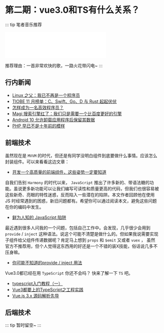 # 第二期：vue3.0和TS有什么关系？

::: tip 笔者音乐推荐
<iframe frameborder="no" border="0" marginwidth="0" marginheight="0" width=330 height=86 src="//music.163.com/outchain/player?type=2&id=419594806&auto=0&height=66"></iframe>

推荐理由：一首非常欢快的歌，一路火花带闪电~
:::

## 行内新闻

- [Linux 之父：我已不再是一个程序员](https://www.infoq.cn/article/oEyv8fwuSBLEFGUvUsMU)
- [TIOBE 11 月榜单：C、Swift、Go、D 与 Rust 起起伏伏](https://www.oschina.net/news/111120/tiobe-index-201911)
- [怎样成为一名高效程序员？](https://www.infoq.cn/article/D99wXWRxGO2JbvuGTYBW)
- [Magi 搜索引擎红了：我们只是需要一个比百度更好的引擎](https://www.infoq.cn/article/jTeL7ZkuyuBQGbB0GtSP)
- [Android 10 允许卸载应用程序后保留其数据](https://www.oschina.net/news/111207/android-10-uninstall-app-retain-data)
- [PHP 早已不是十年前的模样](https://www.oschina.net/news/106700/php-in-2019)

## 前端技术

虽然现在是 `MVVM` 的时代，但还是有同学没明白组件到底要做什么事情。应该怎么封装组件。可以来看看这边文章：

- [开发一个高质量的前端组件，这些姿势一定要知道](https://www.infoq.cn/article/mhRO8dUcKipS6AG5A9aY)

自我们告别 `Harmony` 的时代以来， `JavaScript` 推出了许多新的、带语法糖的功能。虽说更多新功能可以让我们编写可读性和质量更高的代码，但我们也很容易被这些新奇、亮眼的特性迷惑，反而陷入一些潜在的陷阱。本文作者回顾他在使用 JS 时经常遇到的困惑，新旧问题都有。希望你可以通过阅读本文，避免这些问题在你的编码中发生。

- [鲜为人知的 JavaScript 陷阱](https://www.infoq.cn/article/0OhUThASugwRhJKOZkTr)

最近遇到很多人问我的一个问题，包括自己工作中。会发现，几乎很少会用到 `provide` / `inject` 这种语法。说这个可能不清楚是做什么的。但如果我说需要实现子组件给父组件传递数据呢？肯定马上想到 `props` 和 `$emit` 又或者 `vuex` ， 虽然官方不推荐用，但个人觉得这东西用的好还是一个不错的装X技能，俗话说几多不压身嘛。

- [你可能不知道的provide / inject 用法](https://segmentfault.com/a/1190000020954324)

Vue3.0都已经在用 `TypeScript` 你还不会吗？ 快来了解一下 `TS` 吧。

- [typescript入门教程（一）](https://segmentfault.com/a/1190000020940503)
- [Vue3都要上的TypeScript之工程实践](https://juejin.im/post/5dbd5fe36fb9a0208b12058f)
- [Vue.js 3.x 源码解析先导](https://juejin.im/post/5dafe42451882576534d3858)

## 后端技术

::: tip
暂时留空~
:::
